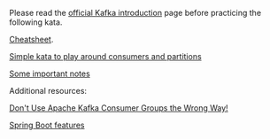 Please read the [official Kafka introduction](https://kafka.apache.org/intro) page before practicing the following kata.

[Cheatsheet](https://github.com/francesco-losciale/cheat-sheets/blob/master/kafka_cluster_first_run.txt).

[Simple kata to play around consumers and partitions](./Kafka_simple_kata.md)

[Some important notes](./notes.md)

Additional resources:

[Don't Use Apache Kafka Consumer Groups the Wrong Way!](https://dzone.com/articles/dont-use-apache-kafka-consumer-groups-the-wrong-wa)

[Spring Boot features](https://docs.spring.io/spring-boot/docs/current/reference/html/spring-boot-features.html#boot-features-kafka)
